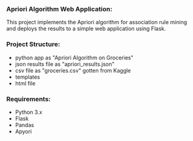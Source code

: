 ### Apriori Algorithm Web Application:

This project implements the Apriori algorithm for association rule mining and deploys the results to a simple web application using Flask.

### Project Structure:
- python app as "Apriori Algorithm on Groceries"
- json results file as "apriori_results.json"
- csv file as "groceries.csv" gotten from Kaggle
- templates
- html file

### Requirements:
- Python 3.x
- Flask
- Pandas
- Apyori
